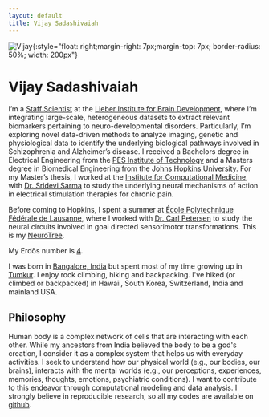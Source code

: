 ```yaml
---
layout: default
title: Vijay Sadashivaiah
---
```


![Vijay]({{site.url}}/assets/images/avatar.jpg){:style="float: right;margin-right: 7px;margin-top: 7px; border-radius: 50%; width: 200px"}

# Vijay Sadashivaiah

I&rsquo;m a [Staff Scientist](https://www.libd.org/team/vijay-sadashivaiah/) at the [Lieber Institute for Brain Development](https://www.libd.org/), where I&rsquo;m integrating large-scale, heterogeneous datasets to extract relevant biomarkers pertaining to neuro-developmental disorders. Particularly, I&rsquo;m exploring novel data-driven methods to analyze imaging, genetic and physiological data to identify the underlying biological pathways involved in Schizophrenia and Alzheimer&rsquo;s disease. I received a Bachelors degree in Electrical Engineering from the [PES Institute of Technology](https://pes.edu) and a Masters degree in Biomedical Engineering from the [Johns Hopkins University](https://jhu.edu). For my Master&rsquo;s thesis, I worked at the [Institute for Computational Medicine](https://icm.jhu.edu), with [Dr. Sridevi Sarma](https://www.bme.jhu.edu/faculty_staff/sridevi-v-sarma-phd/) to study the underlying neural mechanisms of action in electrical stimulation therapies for chronic pain.
                                    
Before coming to Hopkins, I spent a summer at [École Polytechnique Fédérale de Lausanne](https://epfl.ch), where I worked with [Dr. Carl Petersen](https://people.epfl.ch/carl.petersen/bio?lang=en&cvlang=en) to study the neural circuits involved in goal directed sensorimotor transformations. This is my [NeuroTree](https://neurotree.org/neurotree/tree.php?pid=184853). 

My Erdős number is [4](https://www.csauthors.net/distance/vijay-sadashivaiah/paul-erdos).

I was born in [Bangalore, India](https://en.wikipedia.org/wiki/Bangalore) but spent most of my time growing up in [Tumkur](https://en.wikipedia.org/wiki/Tumkur). I enjoy rock climbing, hiking and backpacking. I've hiked (or climbed or backpacked) in Hawaii, South Korea, Switzerland, India and mainland USA.

## Philosophy

Human body is a complex network of cells that are interacting with each other. While my ancestors from India believed the body to be a god's creation, I consider it as a complex system that helps us with everyday activities. I seek to understand how our physical world (e.g., our bodies, our brains), interacts with the mental worlds (e.g., our perceptions, experiences, memories, thoughts, emotions, psychiatric conditions). I want to contribute to this endeavor through computational modeling and data analysis. I strongly believe in reproducible research, so all my codes are available on [github](https://github.com/vjysd).
